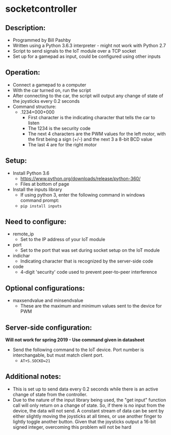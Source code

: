 # socketcontroller
## Description:
* Programmed by Bill Pashby
* Written using a Python 3.6.3 interpreter - might not work with Python 2.7
* Script to send signals to the IoT module over a TCP socket
* Set up for a gamepad as input, could be configured using other inputs

## Operation:
* Connect a gamepad to a computer
* With the car turned on, run the script
* After connecting to the car, the script will output any change of state of the joysticks every 0.2 seconds
* Command structure:
  * .1234+000+000
    * First character is the indicating character that tells the car to listen
    * The 1234 is the security code
    * The next 4 characters are the PWM values for the left motor, with the first being a sign (+/-) and the next 3 a 8-bit BCD value
    * The last 4 are for the right motor

## Setup:
* Install Python 3.6
  * https://www.python.org/downloads/release/python-360/
  * Files at bottom of page
* Install the inputs library
  * If using python 3, enter the following command in windows command prompt:
  * ```pip install inputs```

## Need to configure:
* remote_ip
  * Set to the IP address of your IoT module
* port
  * Set to the port that was set during socket setup on the IoT module
* indichar
  * Indicating character that is recognized by the server-side code
* code
  * 4-digit 'security' code used to prevent peer-to-peer interference

## Optional configurations:
* maxsendvalue and minsendvalue
  * These are the maximum and minimum values sent to the device for PWM

## Server-side configuration:
**Will not work for spring 2019 - Use command given in datasheet**
* Send the following command to the IoT device. Port number is interchangable, but must match client port.
  * ```AT+S.SOCKD=21```
  
## Additional notes:
* This is set up to send data every 0.2 seconds while there is an active change of state from the controller.
* Due to the nature of the input library being used, the "get input" function call will only return on a change of state. So, if there is no input from the device, the data will not send. A constant stream of data can be sent by either slightly moving the joysticks at all times, or use another finger to lightly toggle another button. Given that the joysticks output a 16-bit signed integer, overcoming this problem will not be hard
